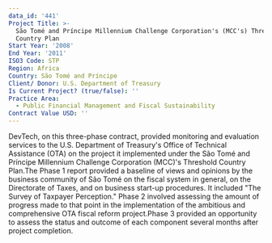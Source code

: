 ```yaml
---
data_id: '441'
Project Title: >-
  São Tomé and Príncipe Millennium Challenge Corporation's (MCC's) Threshold
  Country Plan
Start Year: '2008'
End Year: '2011'
ISO3 Code: STP
Region: Africa
Country: São Tomé and Príncipe
Client/ Donor: U.S. Department of Treasury
Is Current Project? (true/false): ''
Practice Area:
  - Public Financial Management and Fiscal Sustainability
Contract Value USD: ''
---
```

DevTech, on this three-phase contract, provided monitoring and evaluation services to the U.S. Department of Treasury's Office of Technical Assistance (OTA) on the project it implemented under the São Tomé and Príncipe Millennium Challenge Corporation (MCC)'s Threshold Country Plan.The Phase 1 report provided a baseline of views and opinions by the business community of São Tomé on the fiscal system in general, on the Directorate of Taxes, and on business start-up procedures. It included \"The Survey of Taxpayer Perception.\" Phase 2 involved assessing the amount of progress made to that point in the implementation of the ambitious and comprehensive OTA fiscal reform project.Phase 3 provided an opportunity to assess the status and outcome of each component several months after project completion.